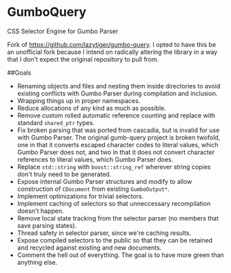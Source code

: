 # GumboQuery
CSS Selector Engine for Gumbo Parser

Fork of https://github.com/lazytiger/gumbo-query. I opted to have this be an unofficial fork because I intend on radically altering the library in a way that I don't expect the original repository to pull from.

##Goals  
 - Renaming objects and files and nesting them inside directories to avoid existing conflicts with Gumbo Parser during compilation and inclusion.
 - Wrapping things up in proper namespaces.
 - Reduce allocations of any kind as much as possible.
 - Remove custom rolled automatic reference counting and replace with standard `shared_ptr` types.  
 - Fix broken parsing that was ported from cascadia, but is invalid for use with Gumbo Parser. The original gumb-query project is broken twofold, one in that it converts escaped character codes to literal values, which Gumbo Parser does not, and two in that it does not convert character references to literal values, which Gumbo Parser does.
 - Replace `std::string` with `boost::string_ref` wherever string copies don't truly need to be generated.  
 - Expose internal Gumbo Parser structures and modify to allow construction of `CDocument` from existing `GumboOutput*`.
 - Implement optimizations for trivial selectors.
 - Implement caching of selectors so that unneccessary recompilation doesn't happen.
 - Remove local state tracking from the selector parser (no members that save parsing states).
 - Thread safety in selector parser, since we're caching results.
 - Expose compiled selectors to the public so that they can be retained and recycled against existing and new documents.
 - Comment the hell out of everything. The goal is to have more green than anything else.
